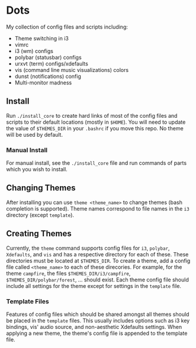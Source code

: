 # Dots
My collection of config files and scripts including:
 - Theme switching in i3
 - vimrc
 - i3 (wm) configs
 - polybar (statusbar) configs
 - urxvt (term) configs/xdefaults
 - vis (command line music visualizations) colors
 - dunst (notifications) config
 - Multi-monitor madness

## Install
Run `./install_core` to create hard links of most of the config files and scripts to their default locations (mostly in `$HOME`). You will need to update the value of `$THEMES_DIR` in your `.bashrc` if you move this repo. No theme will be used by default.

### Manual Install
For manual install, see the `./install_core` file and run commands of parts which you wish to install.

## Changing Themes
After installing you can use `theme <theme_name>` to change themes (bash completion is supported). Theme names correspond to file names in the `i3` directory (except `template`).

## Creating Themes
Currently, the `theme` command supports config files for `i3`, `polybar`, `Xdefaults`, and `vis` and has a respective directory for each of these. These directories must be located at `$THEMES_DIR`. To create a theme, add a config file called `<theme_name>` to each of these direcories. For example, for the theme `campfire`, the files `$THEMES_DIR/i3/campfire`, `$THEMES_DIR/polybar/forest`, ... should exist. Each theme config file should include all settings for the theme except for settings in the `template` file.

### Template Files
Features of config files which should be shared amongst all themes should be placed in the `template` files. This usually includes options such as i3 key bindings, vis' audio source, and non-aesthetic Xdefaults settings. When applying a new theme, the theme's config file is appended to the template file.
